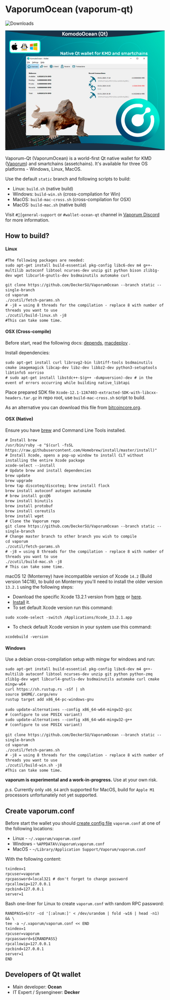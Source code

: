 # VaporumOcean (vaporum-qt) #

![Downloads](https://img.shields.io/github/downloads/DeckerSU/VaporumOcean/total)

![](./doc/images/vaporum-qt-promo-2020-01.jpg)

Vaporum-Qt (VaporumOcean) is a world-first Qt native wallet for KMD ([Vaporum](https://vaporumplatform.com/)) and smartchains (assetchains). It's available for three OS platforms - Windows, Linux, MacOS.

Use the default `static` branch and following scripts to build:

- Linux: `build.sh` (native build)
- Windows: `build-win.sh` (cross-compilation for Win)
- MacOS: `build-mac-cross.sh` (cross-compilation for OSX)
- MacOS: `build-mac.sh` (native build)

Visit `#🤝│general-support` or `#wallet-ocean-qt` channel in [Vaporum Discord](https://vaporumplatform.com/discord) for more information.

## How to build? ##

#### Linux

```shell
#The following packages are needed:
sudo apt-get install build-essential pkg-config libc6-dev m4 g++-multilib autoconf libtool ncurses-dev unzip git python bison zlib1g-dev wget libcurl4-gnutls-dev bsdmainutils automake curl
```

```shell
git clone https://github.com/DeckerSU/VaporumOcean --branch static --single-branch
cd vaporum
./zcutil/fetch-params.sh
# -j8 = using 8 threads for the compilation - replace 8 with number of threads you want to use
./zcutil/build-linux.sh -j8
#This can take some time.
```

#### OSX (Cross-compile)

Before start, read the following docs: [depends](https://github.com/bitcoin/bitcoin/blob/master/depends/README.md), [macdeploy](https://github.com/bitcoin/bitcoin/blob/master/contrib/macdeploy/README.md) .

Install dependencies:
```
sudo apt-get install curl librsvg2-bin libtiff-tools bsdmainutils cmake imagemagick libcap-dev libz-dev libbz2-dev python3-setuptools libtinfo5 xorriso
# sudo apt-get install libstdc++-$(g++ -dumpversion)-dev # in the event of errors occurring while building native_libtapi
```

Place prepared SDK file `Xcode-12.1-12A7403-extracted-SDK-with-libcxx-headers.tar.gz` in repo root, use `build-mac-cross.sh` script to build.

As an alternative you can download this file from [bitcoincore.org](https://bitcoincore.org/depends-sources/sdks/Xcode-12.1-12A7403-extracted-SDK-with-libcxx-headers.tar.gz).

#### OSX (Native)
Ensure you have [brew](https://brew.sh) and Command Line Tools installed.
```shell
# Install brew
/usr/bin/ruby -e "$(curl -fsSL https://raw.githubusercontent.com/Homebrew/install/master/install)"
# Install Xcode, opens a pop-up window to install CLT without installing the entire Xcode package
xcode-select --install 
# Update brew and install dependencies
brew update
brew upgrade
brew tap discoteq/discoteq; brew install flock
brew install autoconf autogen automake
# brew install gcc@6
brew install binutils
brew install protobuf
brew install coreutils
brew install wget
# Clone the Vaporum repo
git clone https://github.com/DeckerSU/VaporumOcean --branch static --single-branch
# Change master branch to other branch you wish to compile
cd vaporum
./zcutil/fetch-params.sh
# -j8 = using 8 threads for the compilation - replace 8 with number of threads you want to use
./zcutil/build-mac.sh -j8
# This can take some time.
```

macOS 12 (Monterrey) have incompatible version of Xcode `14.2` (Build version 14C18), to build on Monterrey you'll need to install the older version `13.2.1` using the following steps:

- Download the specific Xcode 13.2.1 version from [here](https://stackoverflow.com/questions/10335747) or [here](https://developer.apple.com/services-account/download?path=/Developer_Tools/Xcode_13.2.1/Xcode_13.2.1.xip).
- [Install](https://stackoverflow.com/questions/43663097/how-to-install-xcode-from-xip-file) it.
- To set default Xcode version run this command:
```
sudo xcode-select -switch /Applications/Xcode_13.2.1.app
```
- To check default Xcode version in your system use this command:
```
xcodebuild -version
```

#### Windows
Use a debian cross-compilation setup with mingw for windows and run:
```shell
sudo apt-get install build-essential pkg-config libc6-dev m4 g++-multilib autoconf libtool ncurses-dev unzip git python python-zmq zlib1g-dev wget libcurl4-gnutls-dev bsdmainutils automake curl cmake mingw-w64
curl https://sh.rustup.rs -sSf | sh
source $HOME/.cargo/env
rustup target add x86_64-pc-windows-gnu

sudo update-alternatives --config x86_64-w64-mingw32-gcc
# (configure to use POSIX variant)
sudo update-alternatives --config x86_64-w64-mingw32-g++
# (configure to use POSIX variant)

git clone https://github.com/DeckerSU/VaporumOcean --branch static --single-branch
cd vaporum
./zcutil/fetch-params.sh
# -j8 = using 8 threads for the compilation - replace 8 with number of threads you want to use
./zcutil/build-win.sh -j8
#This can take some time.
```
**vaporum is experimental and a work-in-progress.** Use at your own risk.

*p.s.* Currently only `x86_64` arch supported for MacOS, build for `Apple M1` processors unfortunately not yet supported.

## Create vaporum.conf ##

Before start the wallet you should [create config file](https://github.com/DeckerSU/VaporumOcean/wiki/F.A.Q.#q-after-i-start-vaporum-qt-i-receive-the-following-error-error-cannot-parse-configuration-file-missing-vaporumconf-only-use-keyvalue-syntax-what-should-i-do) `vaporum.conf` at one of the following locations:

- Linux - `~/.vaporum/vaporum.conf`
- Windows - `%APPDATA%\Vaporum\vaporum.conf`
- MacOS - `~/Library/Application Support/Vaporum/vaporum.conf`

With the following content:

```
txindex=1
rpcuser=vaporum
rpcpassword=local321 # don't forget to change password
rpcallowip=127.0.0.1
rpcbind=127.0.0.1
server=1
```

Bash one-liner for Linux to create `vaporum.conf` with random RPC password:

```
RANDPASS=$(tr -cd '[:alnum:]' < /dev/urandom | fold -w16 | head -n1) && \
tee -a ~/.vaporum/vaporum.conf << END
txindex=1
rpcuser=vaporum
rpcpassword=${RANDPASS}
rpcallowip=127.0.0.1
rpcbind=127.0.0.1
server=1
END
```

## Developers of Qt wallet ##

- Main developer: **Ocean**
- IT Expert / Sysengineer: **Decker**
